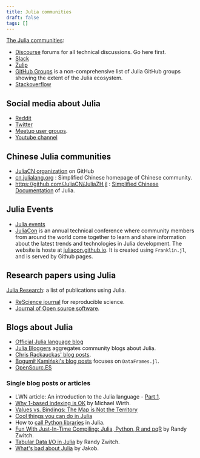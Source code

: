 ```yaml
---
title: Julia communities
draft: false
tags: []
---
```

[The Julia communities](https://julialang.org/community/):

- [Discourse](https://discourse.julialang.org/) forums for all technical discussions. Go here first.
- [Slack](https://julialang.slack.com/join/shared_invite/zt-nmal0i0x-LcYEtdnTameGsXmBzMzgog)
- [Zulip](https://julialang.zulipchat.com/)
- [GitHub Groups](https://julialang.org/community/organizations/) is a non-comprehensive list of Julia GitHub groups showing the extent of the Julia ecosystem.
- [Stackoverflow](https://stackoverflow.com/questions/tagged/julia-lang)

## Social media about Julia

- [Reddit](https://www.reddit.com/r/Julia/)
- [Twitter](https://twitter.com/julialang_news)
- [Meetup user groups](https://www.meetup.com/topics/julia/).
- [Youtube channel](https://www.youtube.com/user/JuliaLanguage)

## Chinese Julia communities

- [JuliaCN organization](https://github.com/JuliaCN) on GitHub
- [cn.julialang.org](https://cn.julialang.org/) : Simplified Chinese homepage of Chinese community.
- <https://github.com/JuliaCN/JuliaZH.jl> : [Simplified Chinese Documentation](https://docs.juliacn.com/latest/) of Julia.

## Julia Events

- [Julia events](https://julialang.org/community/#events)
- [JuliaCon](https://juliacon.org/) is an annual technical conference where community members from around the world come together to learn and share information about the latest trends and technologies in Julia development. The website is hoste at [juliacon.github.io](https://github.com/JuliaCon/www.juliacon.org). It is created using `Franklin.jl`, and is served by Github pages.

## Research papers using Julia

[Julia Research](https://julialang.org/research/): a list of publications using Julia.

- [ReScience journal](https://github.com/ReScience/ReScience) for reproducible science.
- [Journal of Open source software](https://joss.theoj.org).

## Blogs about Julia

- [Official Julia language blog](https://julialang.org/blog/)
- [Julia Bloggers](https://www.juliabloggers.com) aggregates community blogs about Julia.
- [Chris Rackauckas' blog posts](http://www.stochasticlifestyle.com/).
- [Bogumił Kamiński's blog posts](https://bkamins.github.io/) focuses on `DataFrames.jl`.
- [OpenSourc.ES](https://opensourc.es)

### Single blog posts or articles

- LWN article: An introduction to the Julia language - [Part 1](https://lwn.net/Articles/763626/).
- [Why 1-based indexing is OK](https://craftofcoding.wordpress.com/2017/03/12/why-1-based-indexing-is-ok/) by Michael Wirth.
- [Values vs. Bindings: The Map is Not the Territory](http://www.johnmyleswhite.com/notebook/2014/09/06/values-vs-bindings-the-map-is-not-the-territory/)
- [Cool things you can do in Julia](https://assoc.tumblr.com/post/71454527084/cool-things-you-can-do-in-julia)
- How to [call Python libraries](http://blog.leahhanson.us/julia-calling-python-calling-julia.html) in Julia.
- [Fun With Just-In-Time Compiling: Julia, Python, R and pqR](https://randyzwitch.com/python-pypy-julia-r-pqr-jit-just-in-time-compiler/) by Randy Zwitch.
- [Tabular Data I/O in Julia](https://www.r-bloggers.com/2013/08/tabular-data-io-in-julia/) by Randy Zwitch.
- [What's bad about Julia](https://viralinstruction.com/posts/badjulia/) by Jakob.
